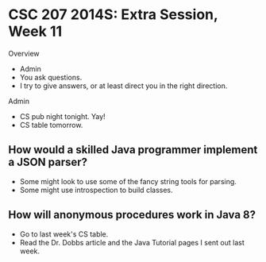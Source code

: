 CSC 207 2014S: Extra Session, Week 11
=====================================

Overview

* Admin
* You ask questions.
* I try to give answers, or at least direct you in the right direction.

Admin

* CS pub night tonight.  Yay!
* CS table tomorrow.

How would a skilled Java programmer implement a JSON parser?
------------------------------------------------------------

* Some might look to use some of the fancy string tools for parsing.
* Some might use introspection to build classes.

How will anonymous procedures work in Java 8?
---------------------------------------------

* Go to last week's CS table.
* Read the Dr. Dobbs article and the Java Tutorial pages I sent out last week.

